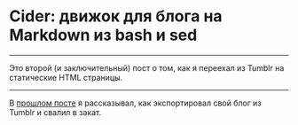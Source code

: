 # Cider: движок для блога на Markdown из bash и sed 

* * *
Это второй (и заключительный) пост о том, как я переехал из Tumblr на статические HTML страницы.
* * *

В [прошлом посте](/2017/02/21/tumblr-blog-dumper) я рассказывал, как экспортировал свой блог из Tumblr и свалил в закат.


